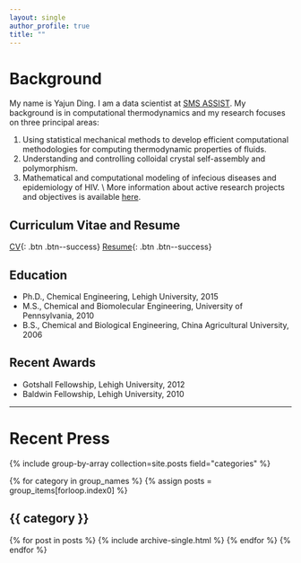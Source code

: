 ```yaml
---
layout: single
author_profile: true
title: ""
---
```


# Background

My name is Yajun Ding. I am a data scientist at [SMS ASSIST](https://www.smsassist.com). My background is in computational thermodynamics and my research focuses on three principal areas:

1. Using statistical mechanical methods to develop efficient computational methodologies for computing thermodynamic properties of fluids.
2. Understanding and controlling colloidal crystal self-assembly and polymorphism.
3. Mathematical and computational modeling of infecious diseases and epidemiology of HIV. \\
More information about active research projects and objectives is available [here](https://tatadyj.github.io/_research/research/).

## Curriculum Vitae and Resume 

[CV](view){: .btn .btn--success}
[Resume](view){: .btn .btn--success}

## Education

* Ph.D., Chemical Engineering, Lehigh University, 2015
* M.S., Chemical and Biomolecular Engineering, University of Pennsylvania, 2010
* B.S., Chemical and Biological Engineering, China Agricultural University, 2006

## Recent Awards

* Gotshall Fellowship, Lehigh University, 2012
* Baldwin Fellowship, Lehigh University, 2010

---

# Recent Press

{% include group-by-array collection=site.posts field="categories" %}

{% for category in group_names %}
  {% assign posts = group_items[forloop.index0] %}
  <h2 id="{{ category | slugify }}" class="archive__subtitle">{{ category }}</h2>
  {% for post in posts %}
    {% include archive-single.html %}
  {% endfor %}
{% endfor %}

